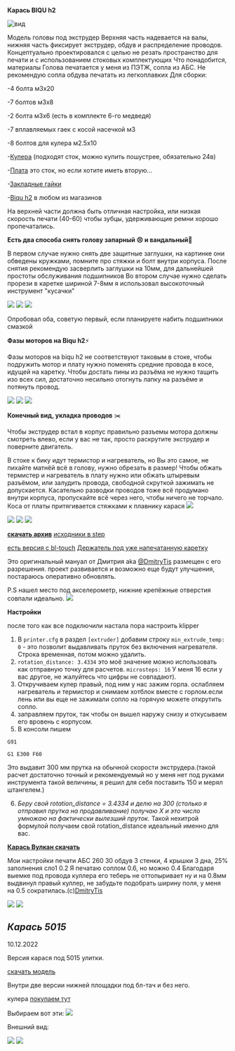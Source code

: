 **Карась BIQU h2**

 ![вид](front.jpg)

Модель головы под экструдер
Верхняя часть надевается на валы, нижняя часть фиксирует экструдер, обдув и распределение проводов.
Концептуально проектировался с целью не резать пространство для печати и с использованием стоковых комплектующих
Что понадобится, материалы
Голова печатается у меня из ПЭТЖ, сопла из АБС. Не рекомендую сопла обдува печатать из легкоплавких
Для сборки:

-4 болта м3х20

-7 болтов м3х8

-2 болта м3х6 (есть в комплекте 6-го медведя)

-7 вплавляемых гаек с косой насечкой м3 

-8 болтов для кулера м2.5х10

-[Кулера](https://alii.pub/6iebxh) (подходят сток, можно купить пошустрее, обязательно 24в)


-[Плата](https://alii.pub/6iec00) это сток, но если хотите иметь вторую...


-[Закладные гайки](https://alii.pub/6iec1k)

-[Biqu h2](https://alii.pub/6iec2j) в любом из магазинов

На верхней части должна быть отличная настройка, или низкая скорость печати (40-60) чтобы зубцы, удерживающие ремни хорошо пропечатались.

**Есть два способа снять голову
запарный 😣 и вандальный🤯**

В первом случае нужно снять две защитные заглушки, на картинке они обведены кружками, помните про стяжки и болт внутри корпуса. После снятия рекомендую засверлить заглушки на 10мм, для дальнейшей простоты обслуживания подшипников
Во втором случае нужно сделать прорези в каретке шириной 7-8мм я использовал высокоточный инструмент "кусачки"

![](1.jpg)
![](2.jpg)
![](3.jpg)

Опробовал оба, советую первый, если планируете набить подшипники смазкой

**Фазы моторов на Biqu h2**⚡️

Фазы моторов на biqu h2 не соответствуют таковым в стоке, чтобы подружить мотор и плату нужно поменять средние провода в косе, идущей на каретку.
Чтобы достать пины из разъёма не нужно тащить изо всех сил,  достаточно несильно отогнуть лапку на разъёме и потянуть провод.

![](cheme.jpg)
![](cheme2.jpg)
![](cheme3.jpg)

**Конечный вид, укладка проводов** ✂️

Чтобы экструдер встал в корпус правильно разъемы мотора должны смотреть влево, если у вас не так, просто раскрутите экструдер  и поверните двигатель.

В стоке к бику идут термистор и нагреватель, но Вы это самое, не пихайте матнёй всё в голову, нужно обрезать в размер!
Чтобы обжать термистер и нагреватель в плату нужно или обжать штыревым разъёмом, или залудить провода, свободной скруткой зажимать не допускается.
Касательно разводки проводов тоже всё продумано внутри корпуса, пропускайте всё через него, чтобы ничего не торчало.
Коса от платы притягивается стяжками к плавнику карася
![](cheme4.jpg)

![](itog1.jpg)
![](itog2.jpg)
![](itog3.jpg)


[**скачать архив**](karas.zip)           [исходники в step](Karas_stp.7z)

[есть версия с  bl-touch](Karas_niz_bltouch.stl)
[Держатель под уже напечатанную каретку](BLTouch_holder.stl)

Это оригинальный мануал от Дмитрия aka [@DmitryTis](https://t.me/DmitryTis) размещен с его разрешения. 
проект развивается и возможно еще будут улучшения, постараюсь оперативно обновлять.

P.S нашел место под акселерометр, нижние крепёжные отверстия совпали идеально.
![](adxl_mount.jpg)

**Настройки**

после того как все подключили настала пора настроить klipper
1. В `printer.cfg` в раздел `[extruder]` добавим строку `min_extrude_temp: 0`  - это позволит выдавливать пруток без включения нагревателя. Строка временная, потом можно удалить.
2. `rotation_distance: 3.4334` это моё значение можно использовать как отправную точку для расчетов. `microsteps: 16` У меня 16  если у вас другое, не жалуйтесь что цифры не совпадают).
3. Откручиваем кулер правый, под ним у нас зажим горла. ослабляем нагреватель и термистор  и снимаем хотблок вместе с горлом.если лень или вы еще не зажимали сопло на горячую можете открутить сопло.
4. заправляем пруток, так чтобы он вышел наружу снизу и откусываем его вровень с корпусом.
5. В консоли пишем 
```
G91

G1 E300 F60
```
Это выдавит 300 мм прутка на обычной скорости экструдера.(такой расчет достаточно точный и рекомендуемый но у меня нет под руками инструмента такой величины, я решил для себя поставить 150 и мерял штангелем.)

6. *Беру свой rotation_distance = 3.4334 и делю на 300 (столько я отправил прутка на продавливание) 
получаю Х и это число умножаю на фактически вылезший пруток.* Такой нехитрой формулой получаем свой rotation_distance идеальный именно для вас. 

[**Карась Вулкан скачать**](volcano.zip)

Мои настройки печати АБС 260 30 обдув
3 стенки, 4 крышки 3 дна, 25% заполнения сло1 0.2
Я печатаю соплом 0.6, но можно 0.4
Благодаря выемке под провода куллера его теберь не оттопыривает ну и на 0.8мм выдвинул правый куллер, не забудьте подобрать ширину поля, у меня на 0.5 сократилась.(c)[DmitryTis](https://t.me/DmitryTis)


![](volcano%20left.jpg)
![](volcano.jpg)

*<h2>**Карась 5015**</h2>* 10.12.2022

Версия карася под 5015 улитки. 

[скачать модель](5015.zip) 

Внутри две версии нижней площадки под бл-тач и без него.

кулера [покупаем тут](https://alii.pub/6jb3cy)

Выбираем вот эти:
![](cooler.jpg)

Внешний вид:

![](21.jpg)
![](22.jpg)
